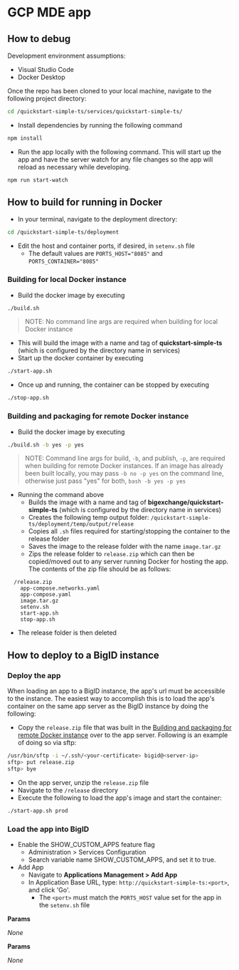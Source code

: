 # GCP MDE app 

## How to debug

Development environment assumptions:

- Visual Studio Code
- Docker Desktop

Once the repo has been cloned to your local machine, navigate to the following project directory:

```bash
cd /quickstart-simple-ts/services/quickstart-simple-ts/
```

- Install dependencies by running the following command

```bash
npm install
```

- Run the app locally with the following command. This will start up the app and have the server watch for any file changes so the app will reload as necessary while developing.

```bash
npm run start-watch
```

## How to build for running in Docker

- In your terminal, navigate to the deployment directory:

```bash
cd /quickstart-simple-ts/deployment
```

- Edit the host and container ports, if desired, in `setenv.sh` file
  - The default values are `PORTS_HOST="8085"` and `PORTS_CONTAINER="8085"`

### Building for local Docker instance

- Build the docker image by executing

```bash
./build.sh
```

> NOTE: No command line args are required when building for local Docker instance

- This will build the image with a name and tag of **quickstart-simple-ts** (which is configured by the directory name in services)
- Start up the docker container by executing

```bash
./start-app.sh
```

- Once up and running, the container can be stopped by executing

```bash
./stop-app.sh
```

### Building and packaging for remote Docker instance

- Build the docker image by executing

```bash
./build.sh -b yes -p yes
```

> NOTE: Command line args for build, `-b`, and publish, `-p`, are required when building for remote Docker instances. If an image has already been built locally, you may pass `-b no -p yes` on the command line, otherwise just pass "yes" for both, `bash -b yes -p yes`

- Running the command above
  - Builds the image with a name and tag of **bigexchange/quickstart-simple-ts** (which is configured by the directory name in services)
  - Creates the following temp output folder: `/quickstart-simple-ts/deployment/temp/output/release`
  - Copies all `.sh` files required for starting/stopping the container to the release folder
  - Saves the image to the release folder with the name `image.tar.gz`
  - Zips the release folder to `release.zip` which can then be copied/moved out to any server running Docker for hosting the app. The contents of the zip file should be as follows:

```text
  /release.zip
    app-compose.networks.yaml
    app-compose.yaml
    image.tar.gz
    setenv.sh
    start-app.sh
    stop-app.sh
```

- The release folder is then deleted

## How to deploy to a BigID instance

### Deploy the app

When loading an app to a BigID instance, the app's url must be accessible to the instance. The easiest way to accomplish this is to load the app's container on the same app server as the BigID instance by doing the following:

- Copy the `release.zip` file that was built in the [Building and packaging for remote Docker instance](###Building-and-packaging-for-remote-Docker-instance) over to the app server. Following is an example of doing so via sftp:

```bash
/usr/bin/sftp -i ~/.ssh/<your-certificate> bigid@<server-ip>
sftp> put release.zip
sftp> bye
```

- On the app server, unzip the `release.zip` file
- Navigate to the `/release` directory
- Execute the following to load the app's image and start the container:

```bash
./start-app.sh prod
```

### Load the app into BigID

- Enable the SHOW_CUSTOM_APPS feature flag
  - Administration > Services Configuration
  - Search variable name SHOW_CUSTOM_APPS, and set it to true.
- Add App
  - Navigate to **Applications Management > Add App**
  - In Application Base URL, type: `http://quickstart-simple-ts:<port>`, and click 'Go'.
    - The `<port>` must match the `PORTS_HOST` value set for the app in the `setenv.sh` file

**Params**

_None_

**Params**

_None_
